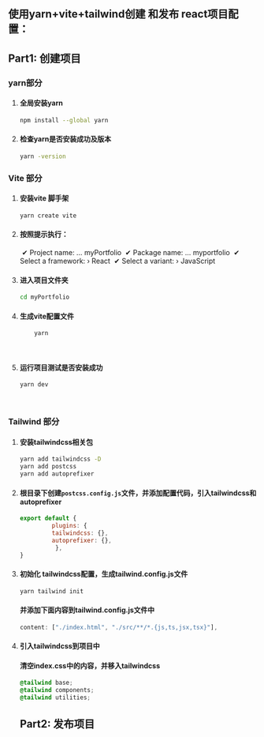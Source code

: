 ## 使用yarn+vite+tailwind创建 和发布 react项目配置：



## Part1: 创建项目



### yarn部分

1. #### 全局安装yarn

   ```bash
   npm install --global yarn
   ```

2. #### 检查yarn是否安装成功及版本

   ```bash
   yarn -version
   ```
   
   

### Vite 部分

1. #### 安装vite 脚手架

   ```bash
   yarn create vite
   ```

   

2. #### 按照提示执行：

   ​		✔ Project name: … myPortfolio
   ​		✔ Package name: … myportfolio
   ​		✔ Select a framework: › React
   ​		✔ Select a variant: › JavaScript

3. #### 进入项目文件夹

   ```bash
   cd myPortfolio
   ```

   

4. #### 生成vite配置文件

   ```bash
       yarn
   ```

   ​    

5. #### 运行项目测试是否安装成功

   ```bash
   yarn dev
   ```

   

   ​        

### Tailwind 部分

1. #### 安装tailwindcss相关包

   ```bash
   yarn add tailwindcss -D
   yarn add postcss
   yarn add autoprefixer
   ```

   

2. #### 根目录下创建`postcss.config.js`文件，并添加配置代码，引入tailwindcss和autoprefixer

   ```js
   export default {
     		plugins: {
       		tailwindcss: {},
       		autoprefixer: {},
    		 },
   }
   ```

   

3. #### 初始化 tailwindcss配置，生成tailwind.config.js文件

   ```bash
   yarn tailwind init
   ```

   #### 并添加下面内容到tailwind.config.js文件中

   ```js
   content: ["./index.html", "./src/**/*.{js,ts,jsx,tsx}"],
   ```

   

4. #### 引入tailwindcss到项目中

   #### 清空index.css中的内容，并移入tailwindcss

   ```css
   @tailwind base;
   @tailwind components;
   @tailwind utilities;
   ```

   ## Part2: 发布项目

   

